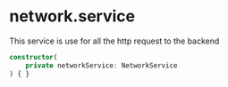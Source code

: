 # network.service

This service is use for all the http request to the backend

```typescript
constructor(
    private networkService: NetworkService
) { }
```
